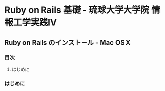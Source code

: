 Ruby on Rails 基礎 - 琉球大学大学院 情報工学実践IV
================================================================================

Ruby on Rails のインストール - Mac OS X
--------------------------------------------------------------------------------


### 目次

1. はじめに


### はじめに
